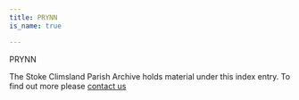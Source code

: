 ```yaml
---
title: PRYNN
is_name: true

---
```


PRYNN


The Stoke Climsland Parish Archive holds material under this index entry. To find out more please [contact us](/contact/)
